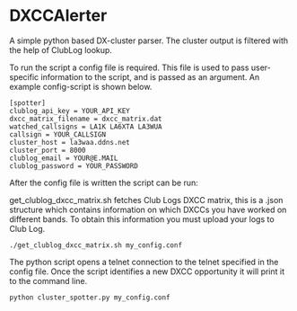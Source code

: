 # DXCCAlerter
A simple python based DX-cluster parser. The cluster output is filtered with the help of ClubLog lookup.

To run the script a config file is required. This file is used to pass user-specific information to the script, and is passed as an argument. An example config-script is shown below.

```
[spotter]
clublog_api_key = YOUR_API_KEY
dxcc_matrix_filename = dxcc_matrix.dat
watched_callsigns = LA1K LA6XTA LA3WUA
callsign = YOUR_CALLSIGN
cluster_host = la3waa.ddns.net
cluster_port = 8000
clublog_email = YOUR@E.MAIL
clublog_password = YOUR_PASSWORD
```

After the config file is written the script can be run:

get_clublog_dxcc_matrix.sh fetches Club Logs DXCC matrix, this is a .json structure which contains information on which DXCCs you have worked on different bands. To obtain this information you must upload your logs to Club Log.
```
./get_clublog_dxcc_matrix.sh my_config.conf
```
The python script opens a telnet connection to the telnet specified in the config file. Once the script identifies a new DXCC opportunity it will print it to the command line. 
```
python cluster_spotter.py my_config.conf
```

